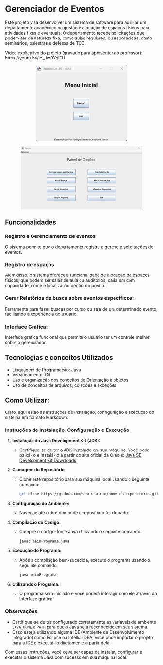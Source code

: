 # Gerenciador de Eventos

<p>Este projeto visa desenvolver um sistema de software para auxiliar um departamento acadêmico na gestão e alocação de espaços físicos para atividades fixas e eventuais. O departamento recebe solicitações que podem ser de natureza fixa, 
como aulas regulares, ou esporádicas, como seminários, palestras e defesas de TCC.</p>
Vídeo explicativo do projeto (gravado para apresentar ao professor): https://youtu.be/lY_Jm0YqiFU <br>
<br>
<div align="center" >
<img src="imgs\tela-inicial.png" width="300px" align="center" alt="menu inicial">
   <br>
   <br>
<img src="imgs\opcoes.png" align="center" width="400px" alt="menu inicial">
</div>

## Funcionalidades

### Registro e Gerenciamento de eventos
O sistema permite que o departamento registre e gerencie solicitações de eventos.

### Registro de espaços
Além disso, o sistema oferece a funcionalidade de alocação de espaços físicos, que podem ser salas de aula ou auditórios, cada um com capacidade, nome e localização dentro do prédio.

### Gerar Relatórios de busca sobre eventos especificos:
Ferramenta para fazer buscas por curso ou sala de um determinado evento, facilitando a experiência do usuário.

### Interface Gráfica:
Interface gráfica funcional que permite o usuário ter um controle melhor sobre o gerenciador.

## Tecnologias e conceitos Utilizados

- Linguagem de Programação: Java
- Versionamento: Git
- Uso e organização dos conceitos de Orientação à objetos
- Uso de conceitos de arquivos, coleções e exceções

## Como Utilizar:
Claro, aqui estão as instruções de instalação, configuração e execução do sistema em formato Markdown:

### Instruções de Instalação, Configuração e Execução

1. **Instalação do Java Development Kit (JDK):**
   - Certifique-se de ter o JDK instalado em sua máquina. Você pode baixá-lo e instalá-lo a partir do site oficial da Oracle: [Java SE Development Kit Downloads](https://www.oracle.com/java/technologies/javase-jdk15-downloads.html).

2. **Clonagem do Repositório:**
   - Clone este repositório para sua máquina local usando o seguinte comando:
     ```sh
     git clone https://github.com/seu-usuario/nome-do-repositorio.git
     ```

3. **Configuração do Ambiente:**
   - Navegue até o diretório onde o repositório foi clonado.

4. **Compilação do Código:**
   - Compile o código-fonte Java utilizando o seguinte comando:
     ```sh
     javac mainPrograma.java
     ```

5. **Execução do Programa:**
   - Após a compilação bem-sucedida, execute o programa usando o seguinte comando:
     ```sh
     java mainPrograma
     ```

6. **Utilizando o Programa:**
   - O programa será iniciado e você poderá interagir com ele através da interface gráfica.

### Observações

- Certifique-se de ter configurado corretamente as variáveis de ambiente `JAVA_HOME` e `PATH` para que o Java seja reconhecido em seu sistema.
- Caso esteja utilizando alguma IDE (Ambiente de Desenvolvimento Integrado) como Eclipse ou IntelliJ IDEA, você pode importar o projeto para a IDE e executá-lo diretamente a partir dela.

Com essas instruções, você deve ser capaz de instalar, configurar e executar o sistema Java com sucesso em sua máquina local.

  
